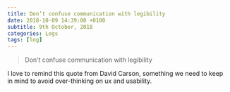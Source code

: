 ```yaml
---
title: Don’t confuse communication with legibility
date: 2018-10-09 14:39:00 +0100
subtitle: 9th October, 2018
categories: Logs
tags: [log]
---
```


> Don’t confuse communication with legibility

I love to remind this quote from David Carson, something we need to keep in mind to avoid over-thinking on ux and usability.